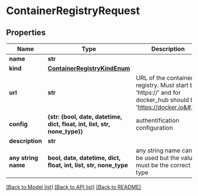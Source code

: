 # ContainerRegistryRequest


## Properties
Name | Type | Description | Notes
------------ | ------------- | ------------- | -------------
**name** | **str** |  | 
**kind** | [**ContainerRegistryKindEnum**](ContainerRegistryKindEnum.md) |  | 
**url** | **str** | URL of the container registry.  Must start by &#39;https://&#39; and for docker_hub should be &#39;https://docker.io&#39;  | 
**config** | **{str: (bool, date, datetime, dict, float, int, list, str, none_type)}** | authentification configuration | 
**description** | **str** |  | [optional] 
**any string name** | **bool, date, datetime, dict, float, int, list, str, none_type** | any string name can be used but the value must be the correct type | [optional]

[[Back to Model list]](../README.md#documentation-for-models) [[Back to API list]](../README.md#documentation-for-api-endpoints) [[Back to README]](../README.md)


